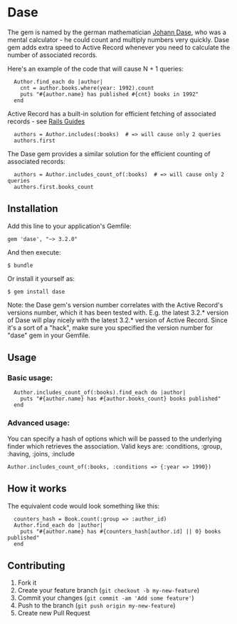 # Dase

The gem is named by the german mathematician [Johann Dase](http://en.wikipedia.org/wiki/Zacharias_Dase),
who was a mental calculator - he could count and multiply numbers very quickly. Dase gem adds extra speed 
to Active Record whenever you need to calculate the number of associated records.

Here's an example of the code that will cause N + 1 queries:

```
  Author.find_each do |author|
    cnt = author.books.where(year: 1992).count
    puts "#{author.name} has published #{cnt} books in 1992"
  end
```

Active Record has a built-in solution for efficient fetching of
associated records - see [Rails Guides](http://guides.rubyonrails.org/active_record_querying.html#eager-loading-associations)
```
  authors = Author.includes(:books)  # => will cause only 2 queries
  authors.first                      
```

The Dase gem provides a similar solution for the efficient counting of associated records:
```
  authors = Author.includes_count_of(:books)  # => will cause only 2 queries
  authors.first.books_count                   
```


## Installation

Add this line to your application's Gemfile:

    gem 'dase', "~> 3.2.0"

And then execute:

    $ bundle

Or install it yourself as:

    $ gem install dase

Note: the Dase gem's version number correlates with the Active Record's versions number,
which it has been tested with.
E.g. the latest 3.2.* version of Dase will play nicely with the latest 3.2.* version of Active Record.
Since it's a sort of a "hack", make sure you specified the version number for "dase" gem in your Gemfile.

## Usage

### Basic usage:

```
  Author.includes_count_of(:books).find_each do |author|
    puts "#{author.name} has #{author.books_count} books published"
  end
```

### Advanced usage:

You can specify a hash of options which will be passed to the underlying finder 
which retrieves the association. Valid keys are: :conditions, :group, :having, :joins, :include
```
Author.includes_count_of(:books, :conditions => {:year => 1990})
```

## How it works

The equivalent code would look something like this:
```
  counters_hash = Book.count(:group => :author_id)
  Author.find_each do |author|
    puts "#{author.name} has #{counters_hash[author.id] || 0} books published"
  end
```

## Contributing

1. Fork it
2. Create your feature branch (`git checkout -b my-new-feature`)
3. Commit your changes (`git commit -am 'Add some feature'`)
4. Push to the branch (`git push origin my-new-feature`)
5. Create new Pull Request
